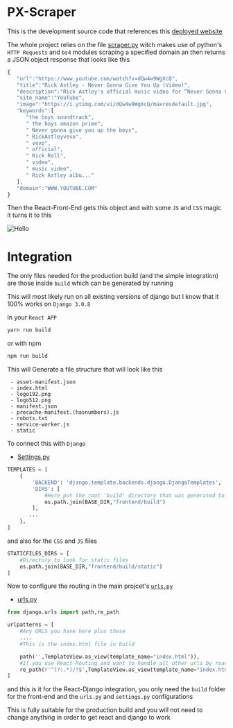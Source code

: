 # PX-Scraper

This is the development source code that references this [deployed website](https://myscarpeapp.herokuapp.com)

The whole project relies on the file [scraper.py](https://github.com/Greece4ever/React-Django-Integration-Project/blob/master/api/scraper.py) witch makes use of python's `HTTP Requests` and `bs4` modules scraping a specified domain an then returns a JSON object response that looks like this

```js
{
   "url":"https://www.youtube.com/watch?v=dQw4w9WgXcQ",
   "title":"Rick Astley - Never Gonna Give You Up (Video)",
   "description":"Rick Astley's official music video for “Never Gonna Give You Up” Listen to Rick Astley: https://RickAstley.lnk.to/_listenYD Subscribe to the official Rick As...",
   "site_name":"YouTube",
   "image":"https://i.ytimg.com/vi/dQw4w9WgXcQ/maxresdefault.jpg",
   "keywords":[
      "the boys soundtrack",
      " the boys amazon prime",
      " Never gonna give you up the boys",
      " RickAstleyvevo",
      " vevo",
      " official",
      " Rick Roll",
      " video",
      " music video",
      " Rick Astley albu..."
   ],
   "domain":"WWW.YOUTUBE.COM"
}
```
Then the React-Front-End gets this object and with some `JS` and `CSS` magic it turns it to this


![Hello](https://i.imgur.com/hPWqO6T.png)


# Integration

The only files needed for the production build (and the simple integration) are those inside `build` which can be generated by running

This will most likely run on all existing versions of django but I know that it 100% works on `Django 3.0.8`

In your `React APP`

```sh
yarn run build
```
or with npm
```sh
npm run build
```
This will Generate a file structure that will look like this

```
 - asset-manifest.json
 - index.html
 - logo192.png
 - logo512.png
 - manifest.json
 - precache-manifest.(hasnumbers).js
 - robots.txt
 - service-worker.js
 - static
```
To connect this with `Django` 

- [Settings.py](https://github.com/Greece4ever/React-Django-Integration-Project/blob/master/space/settings.py)

```python
TEMPLATES = [
    {
        'BACKEND': 'django.template.backends.django.DjangoTemplates',
        'DIRS': [
            #Here put the root 'build' directory that was generated to look for html files (templates) 
            os.path.join(BASE_DIR,"frontend/build")
        ],
       ...
    },
]
```
and also for the `CSS` and `JS` files

```python
STATICFILES_DIRS = [
    #Directory to look for static files 
    os.path.join(BASE_DIR,"frontend/build/static")
]

```

Now to configure the routing in the main projcet's [`urls.py`](https://github.com/Greece4ever/React-Django-Integration-Project/blob/master/space/urls.py)

- [urls.py](https://github.com/Greece4ever/React-Django-Integration-Project/blob/master/space/urls.py)

```python
from django.urls import path,re_path

urlpatterns = [
    #Any URLS you have here plus these
    ....
    #This is the index.html file in build

    path('',TemplateView.as_view(template_name="index.html")),
    #If you use React-Routing and want to handle all other urls by react-router you put this here (Any urls configured before will be handled by django)
    re_path(r'^(?:.*)/?$',TemplateView.as_view(template_name="index.html"))
]  
```
and this is it for the React-Django integration, you only need the `build` folder for the front-end and the `urls.py` and `settings.py` configurations

This is fully suitable for the production build and you will not need to change anything in order  to get react and django to work
